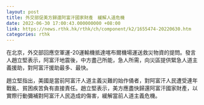 ```yaml
---
layout: post
title: 外交部促美方歸還阿富汗國家財產　緩解人道危機
date: 2022-06-30 17:00:43.000000000 +08:00
link: https://news.rthk.hk/rthk/ch/component/k2/1655474-20220630.htm
categories: rthk
---
```


在北京，外交部回應空軍運-20運輸機抵達喀布爾機場運送救災物資的提問。發言人趙立堅表示，阿富汗地震後，中方盡己所能，急人所需，向災區提供緊急人道主義援助，對阿富汗援助最多、最快。

趙立堅指出，美國是當前阿富汗人道主義災難的始作俑者，對阿富汗人民遭受連年戰亂、貧困疾苦負有直接責任。趙立堅表示，美方應盡快歸還阿富汗國家財產，以實際行動彌補對阿富汗人民造成的傷害，緩解當前人道主義危機。
